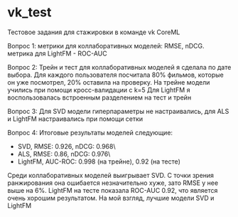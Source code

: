 # vk_test
Тестовое задания для стажировки в команде vk CoreML

Вопрос 1:
метрики для коллаборативных моделей: RMSE, nDCG. 
метрика для LightFM - ROC-AUC

Вопрос 2:
Трейн и тест для коллаборативных моделей я сделала по дате выбора. Для каждого пользователя посчитала 80% фильмов, которые он уже посмотрел, 20% оставила на проверку.  На трейне модели учились при помощи кросс-валидации с k=5
Для LightFM я воспользовалась встроенным разделением на тест и трейн


Вопрос 3:
Для SVD модели гиперпараметры не настраивались, для ALS и LightFM настраивались при помощи сетки

Вопрос 4:
Итоговые результаты моделей следующие:
 * SVD, RMSE: 0.926, nDCG: 0.968\
 * ALS, RMSE: 0.86, nDCG: 0.976\
 * LightFM, AUC-ROC: 0.998 (на трейне), 0.92 (на тесте)

Среди коллаборативных моделей выигрывает SVD. С точки зрения ранжирования она ошибается незначительно хуже, зато RMSE у нее выше на 6%. 
LightFM на тесте показала ROC-AUC 0.92, что является очень хорошим результатом. На мой взгляд, лучшие модели SVD и LightFM
